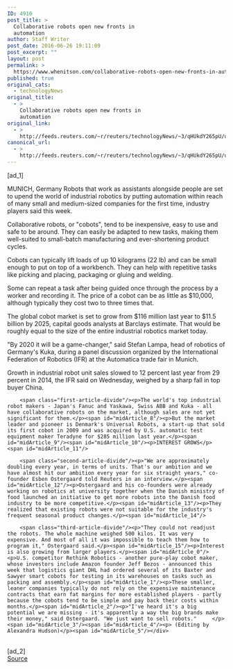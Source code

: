 ```yaml
---
ID: 4910
post_title: >
  Collaborative robots open new fronts in
  automation
author: Staff Writer
post_date: 2016-06-26 19:11:09
post_excerpt: ""
layout: post
permalink: >
  https://www.whenitson.com/collaborative-robots-open-new-fronts-in-automation/
published: true
original_cats:
  - technologyNews
original_title:
  - >
    Collaborative robots open new fronts in
    automation
original_link:
  - >
    http://feeds.reuters.com/~r/reuters/technologyNews/~3/qHUkdY265pU/us-robots-collaborative-idUSKCN0Z920S
canonical_url:
  - >
    http://feeds.reuters.com/~r/reuters/technologyNews/~3/qHUkdY265pU/us-robots-collaborative-idUSKCN0Z920S
---
```

 [ad_1]
<br><div id="articleText">
<span id="midArticle_start"/>

<span id="midArticle_0"/><span class="focusParagraph" readability="6"><p><span class="articleLocation">MUNICH, Germany</span> Robots that work as assistants alongside people are set to upend the world of industrial robotics by putting automation within reach of many small and medium-sized companies for the first time, industry players said this week.</p></span><span id="midArticle_1"/><p>Collaborative robots, or "cobots", tend to be inexpensive, easy to use and safe to be around. They can easily be adapted to new tasks, making them well-suited to small-batch manufacturing and ever-shortening product cycles.</p><span id="midArticle_2"/><p>Cobots can typically lift loads of up 10 kilograms (22 lb) and can be small enough to put on top of a workbench. They can  help with repetitive tasks like picking and placing, packaging or gluing and welding. </p><span id="midArticle_3"/><p>Some can repeat a task after being guided once through the process by a worker and recording it. The price of a cobot can be as little as $10,000, although typically they cost two to three times that.</p><span id="midArticle_4"/><p>The global cobot market is set to grow from $116 million last year to $11.5 billion by 2025, capital goods analysts at Barclays estimate. That would be roughly equal to the size of the entire industrial robotics market today.</p><span id="midArticle_5"/><p>"By 2020 it will be a game-changer," said Stefan Lampa, head of robotics of Germany's Kuka, during a panel discussion organized by the International Federation of Robotics (IFR) at the Automatica trade fair in Munich.</p><span id="midArticle_6"/><p>Growth in industrial robot unit sales slowed to 12 percent last year from 29 percent in 2014, the IFR said on Wednesday, weighed by a sharp fall in top buyer China.</p><span id="midArticle_7"/>
        
        <span class="first-article-divide"/><p>The world's top industrial robot makers - Japan's Fanuc and Yaskawa, Swiss ABB and Kuka - all have collaborative robots on the market, although sales are not yet significant for them.</p><span id="midArticle_8"/><p>But the market leader and pioneer is Denmark's Universal Robots, a start-up that sold its first cobot in 2009 and was acquired by U.S. automatic test equipment maker Teradyne for $285 million last year.</p><span id="midArticle_9"/><span id="midArticle_10"/><p>INTEREST GROWS</p><span id="midArticle_11"/>
        
        <span class="second-article-divide"/><p>"We are approximately doubling every year, in terms of units. That's our ambition and we have almost hit our ambition every year for six straight years," co-founder Esben Ostergaard told Reuters in an interview.</p><span id="midArticle_12"/><p>Ostergaard and his co-founders were already working on robotics at university together when the Danish ministry of food launched an initiative to get more robots into the Danish food industry to be more competitive.</p><span id="midArticle_13"/><p>They realized that existing robots were not suitable for the industry's frequent seasonal product changes.</p><span id="midArticle_14"/>
        
        <span class="third-article-divide"/><p>"They could not readjust the robots. The whole machine weighed 500 kilos. It was very expensive. And most of all it was impossible to teach them how to program it," Ostergaard said.</p><span id="midArticle_15"/><p>Interest is also growing from larger players.</p><span id="midArticle_0"/><p>U.S. competitor Rethink Robotics - another pure-play cobot maker, whose investors include Amazon founder Jeff Bezos - announced this week that logistics giant DHL had ordered several of its Baxter and Sawyer smart cobots for testing in its warehouses on tasks such as packing and assembly.</p><span id="midArticle_1"/><p>These smaller, leaner companies typically do not rely on the expensive maintenance contracts that earn fat margins for more established players - partly because the cobots tend to be simple and pay back their costs within months.</p><span id="midArticle_2"/><p>"I've heard it's a big potential we are missing - it's apparently a way the big brands make their money," said Ostergaard. "We just want to sell robots."     </p><span id="midArticle_3"/><span id="midArticle_4"/><p> (Editing by Alexandra Hudson)</p><span id="midArticle_5"/></div>
<br>[ad_2]
<br><a href="http://feeds.reuters.com/~r/reuters/technologyNews/~3/qHUkdY265pU/us-robots-collaborative-idUSKCN0Z920S">Source </a>